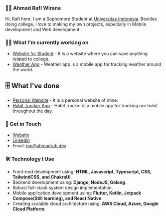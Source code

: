 ### 👨‍🚀 Ahmad Rafi Wirana

Hi, Rafi here. I am a Sophomore Student at [Universitas Indonesia](https://www.ui.ac.id/). Besides doing college,
i love to making my own projects, especially in Mobile development and Web development. 

### 🧑‍💻 What I'm currently working on

- [Website for Student](https://github.com/ahmadrafidev/all-in-web) - It is a website where you can save anything related to college.
- [Weather App](https://github.com/ahmadrafidev/weather-app) - Weather app is a mobile app for tracking weather around the world.

## 🗄 What I've done

- [Personal Website](https://github.com/ahmadrafidev/Personal-Website-2) - It is a personal website of mine.
- [Habit Tracker App](https://github.com/ahmadrafidev/habit-tracker) - Habit tracker is a mobile app for tracking our habit throughout the day.

### 🤙 Get in Touch

- [Website](https://ahmadrafi.dev/)
- [Linkedin](https://www.linkedin.com/in/ahmadrafiwirana/)
- Email: me@ahmadrafi.dev

### 🛠 Technology I Use

- Front-end development using: **HTML, Javascript, Typescript, CSS, TailwindCSS, and ChakraUI**.
- Backend development using: **Django, NodeJS, Golang**.
- Robust full-stack system design implementation.
- Mobile application development using: **Flutter, Kotlin, Jetpack Compose(Still learning), and React Native**.
- Creating scalable cloud architecture using: **AWS Cloud, Azure, Google Cloud Platform**.
